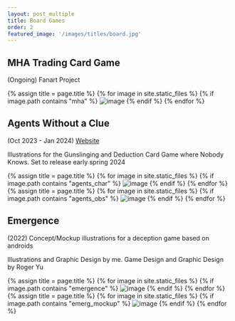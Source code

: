 ```yaml
---
layout: post_multiple
title: Board Games
order: 2
featured_image: '/images/titles/board.jpg'
---
```



## MHA Trading Card Game
(Ongoing) Fanart Project
<div class="gallery" data-columns="3">
		{% assign title = page.title %}
		{% for image in site.static_files %}
			{% if image.path contains "mha" %}
				<img src="{{ site.baseurl }}{{ image.path }}" alt="image" />
			{% endif %}
		{% endfor %}
</div>

## Agents Without a Clue
(Oct 2023 - Jan 2024) [Website](https://agentswithoutaclue.com/)

Illustrations for the Gunslinging and Deduction Card Game where Nobody Knows. Set to release early spring 2024


<div class="gallery" data-columns="2">
		{% assign title = page.title %}
		{% for image in site.static_files %}
			{% if image.path contains "agents_char" %}
				<img src="{{ site.baseurl }}{{ image.path }}" alt="image" />
			{% endif %}
		{% endfor %}
</div>


<div class="gallery" data-columns="3">
		{% assign title = page.title %}
		{% for image in site.static_files %}
			{% if image.path contains "agents_obs" %}
				<img src="{{ site.baseurl }}{{ image.path }}" alt="image" />
			{% endif %}
		{% endfor %}
</div>




## Emergence


(2022) Concept/Mockup illustrations for a deception game based on androids 

Illustrations and Graphic Design by me. Game Design and Graphic Design by Roger Yu

<div class="gallery" data-columns="2">
		{% assign title = page.title %}
		{% for image in site.static_files %}
			{% if image.path contains "emergence" %}
				<img src="{{ site.baseurl }}{{ image.path }}" alt="image" />
			{% endif %}
		{% endfor %}
</div>

<div class="gallery" data-columns="3">
		{% assign title = page.title %}
		{% for image in site.static_files %}
			{% if image.path contains "emerg_mockup" %}
				<img src="{{ site.baseurl }}{{ image.path }}" alt="image" />
			{% endif %}
		{% endfor %}
</div>